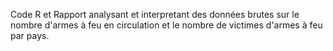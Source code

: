 Code R et Rapport analysant et interpretant des données brutes sur le nombre d'armes à feu en circulation et le nombre de victimes d'armes à feu par pays. 
